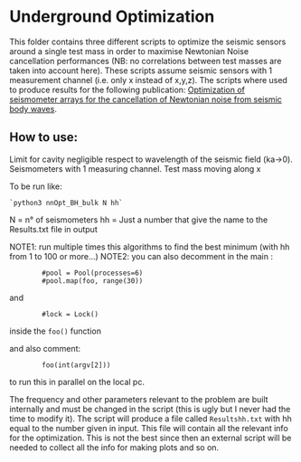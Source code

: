 # Underground Optimization

This folder contains three different scripts to optimize the seismic sensors around a single test mass in order to maximise Newtonian Noise cancellation performances (NB: no correlations between test masses are taken into account here).
These scripts assume seismic sensors with 1 measurement channel (i.e. only x instead of x,y,z).
The scripts where used to produce results for the following publication: [Optimization of seismometer arrays for the cancellation of Newtonian noise from seismic body waves](https://iopscience.iop.org/article/10.1088/1361-6382/ab28c1).

## How to use:

Limit for cavity negligible respect to wavelength of the seismic field (ka->0). 
Seismometers with 1 measuring channel.
Test mass moving along x

To be run like:
	
	`python3 nnOpt_BH_bulk N hh`
	
N = n° of seismometers
hh = Just a number that give the name to the Results<hh>.txt file in output

NOTE1: run multiple times this algorithms to find the best minimum (with hh from 1 to 100 or more...)
NOTE2: you can also decomment in the main :

```
        #pool = Pool(processes=6)
        #pool.map(foo, range(30))
```

and 
```
        #lock = Lock() 
```
inside the `foo()` function

and also comment:
```
        foo(int(argv[2]))
```
to run this in parallel on the local pc.


The frequency and other parameters relevant to the problem are built internally and must be changed in the script (this is ugly but I never had the time to modify it).
The script will produce a file called `Resultshh.txt` with hh equal to the number given in input. This file will contain all the relevant info for the optimization. This is not the best since then an external script will be needed to collect all the info for making plots and so on.   

  
